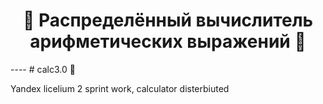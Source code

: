 <div align="center">
  <h1>🧮 Распределённый вычислитель арифметических выражений 🧮</h1>
</div>
----
# calc3.0 🧮


Yandex licelium 2 sprint work, calculator disterbiuted
